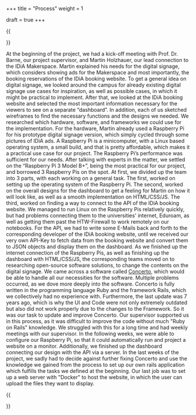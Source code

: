 +++
title = "Process"
weight = 1

draft = true
+++

{{<section title="Process">}}

At the beginning of the project, we had a kick-off meeting with Prof. Dr. Barne, our project supervisor, and Martin Holzhauer, our lead connection to the IDiA Makerspace. Martin explained his needs for the digital signage, which considers showing ads for the Makerspace and most importantly, the booking reservations of the IDiA booking website. 
To get a general idea on digital signage, we looked around the campus for already existing digital signage use cases for inspiration, as well as possible cases, in which it might be practical to implement. After that, we looked at the IDiA booking website and selected the most important information necessary for the viewers to see on a separate “dashboard”. In addition, each of us sketched wireframes to find the necessary functions and the designs we needed. We researched which hardware, software, and frameworks we could use for the implementation. 
For the hardware, Martin already used a Raspberry Pi for his prototype digital signage version, which simply cycled through some pictures of IDiA ads. A Raspberry Pi is a minicomputer, with a Linux based operating system, a small build, and that is pretty affordable, which makes it a practical use case for our project. The Raspberry Pi’s performance was sufficient for our needs. After talking with experts in the matter, we settled on the “Raspberry Pi 3 Model B+”, being the most practical for our project, and borrowed 3 Raspberry Pis on the spot. 
At first, we divided up the team into 3 parts, with each working on a general task. The first, worked on setting up the operating system of the Raspberry Pi. The second, worked on the overall designs for the dashboard to get a feeling for Martin on how it will look like, as well as a smooth implementation on HTML/CSS/JS. The third, worked on finding a way to connect to the API of the IDiA booking website.
We managed to run Linux on the Raspberry Pis relatively quickly, but had problems connecting them to the universities' internet, Eduroam, as well as getting them past the HTW-Firewall to work remotely on our notebooks. For the API, we had to write some E-Mails back and forth to the corresponding developer of the IDiA booking website, until we received our very own API-Key to fetch data from the booking website and convert them to JSON objects and display them on the dashboard.
As we finished up the internet connection of the Raspberry Pis, as well as finishing up the dashboard with HTML/CSS/JS, the corresponding teams moved on to researching open-source software solutions, to change the contents on the digital signage. We came across a software called [Concerto](https://www.concerto-signage.org/overview), which would be able to handle all our necessities for the software. Multiple problems occurred, as we dove more deeply into the software. Concerto is fully written in the programming language Ruby and the framework Rails, which we collectively had no experience with. Furthermore, the last update was 7 years ago, which is why the UI and Code were not only extremely outdated but also did not work properly due to the changes to the Framework. So it was our task to update and improve Concerto. 
Our supervisor supported us in this process, as it was difficult to improve the code without much "Ruby on Rails" knowledge. We struggled with this for a long time and had weekly meetings with our supervisor.
In the following weeks, we were able to configure our Raspberry Pi, so that it could automatically run and project a website on a monitor. Additionally, we finished up the dashboard connecting our design with the API via a server.
In the last weeks of the project, we sadly had to decide against further fixing Concerto and use the knowledge we gained from the process to set up our own rails application which fulfills the tasks we defined at the beginning. Our last job was to set up a web server with "Docker" to host the website, in which the user can upload the files they want to display.

{{</section>}}
